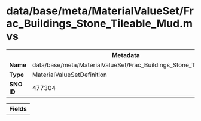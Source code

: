 <h1>data/base/meta/MaterialValueSet/Frac_Buildings_Stone_Tileable_Mud.mvs</h1><table><tr><th colspan="100%">Metadata</th></tr><tr><td><b>Name</b></td><td>data/base/meta/MaterialValueSet/Frac_Buildings_Stone_Tileable_Mud.mvs</td></tr><tr><td><b>Type</b></td><td>MaterialValueSetDefinition</td></tr><tr><td><b>SNO ID</b></td><td>477304</td></tr></table>

<table><tr><th colspan="100%">Fields</th></tr></table>

